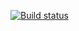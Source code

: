 [![Build status](https://ci.appveyor.com/api/projects/status/j3y5k9kyoj5ulwg6/branch/master?svg=true)](https://ci.appveyor.com/project/AlinaChekrizova/postman-echo/branch/master)